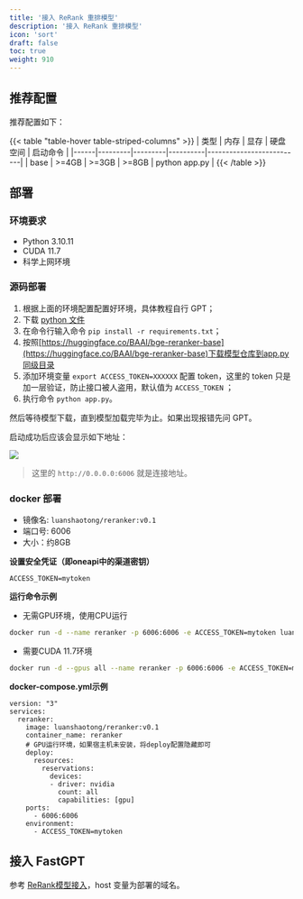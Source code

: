 ```yaml
---
title: '接入 ReRank 重排模型'
description: '接入 ReRank 重排模型'
icon: 'sort'
draft: false
toc: true
weight: 910
---
```


## 推荐配置

推荐配置如下：

{{< table "table-hover table-striped-columns" >}}
| 类型 | 内存 | 显存 | 硬盘空间 | 启动命令 |
|------|---------|---------|----------|--------------------------|
| base | >=4GB | >=3GB | >=8GB | python app.py |
{{< /table >}}

## 部署

### 环境要求

- Python 3.10.11
- CUDA 11.7
- 科学上网环境

### 源码部署

1. 根据上面的环境配置配置好环境，具体教程自行 GPT；
2. 下载 [python 文件](https://github.com/labring/FastGPT/tree/main/python/reranker/bge-reranker-base)
3. 在命令行输入命令 `pip install -r requirements.txt`；
4. 按照[https://huggingface.co/BAAI/bge-reranker-base](https://huggingface.co/BAAI/bge-reranker-base)下载模型仓库到app.py同级目录
5. 添加环境变量 `export ACCESS_TOKEN=XXXXXX` 配置 token，这里的 token 只是加一层验证，防止接口被人盗用，默认值为 `ACCESS_TOKEN` ；
6. 执行命令 `python app.py`。

然后等待模型下载，直到模型加载完毕为止。如果出现报错先问 GPT。

启动成功后应该会显示如下地址：

![](/imgs/chatglm2.png)

> 这里的 `http://0.0.0.0:6006` 就是连接地址。

### docker 部署

+ 镜像名: `luanshaotong/reranker:v0.1`  
+ 端口号: 6006
+ 大小：约8GB

**设置安全凭证（即oneapi中的渠道密钥）**
```
ACCESS_TOKEN=mytoken
```

**运行命令示例**
- 无需GPU环境，使用CPU运行
```sh
docker run -d --name reranker -p 6006:6006 -e ACCESS_TOKEN=mytoken luanshaotong/reranker:v0.1
```

- 需要CUDA 11.7环境
```sh
docker run -d --gpus all --name reranker -p 6006:6006 -e ACCESS_TOKEN=mytoken luanshaotong/reranker:v0.1
```

**docker-compose.yml示例**
```
version: "3"
services:
  reranker:
    image: luanshaotong/reranker:v0.1
    container_name: reranker
    # GPU运行环境，如果宿主机未安装，将deploy配置隐藏即可
    deploy:
      resources:
        reservations:
          devices:
          - driver: nvidia
            count: all
            capabilities: [gpu]
    ports:
      - 6006:6006
    environment:
      - ACCESS_TOKEN=mytoken

```
## 接入 FastGPT

参考 [ReRank模型接入](/docs/development/configuration/#rerank-接入)，host 变量为部署的域名。
